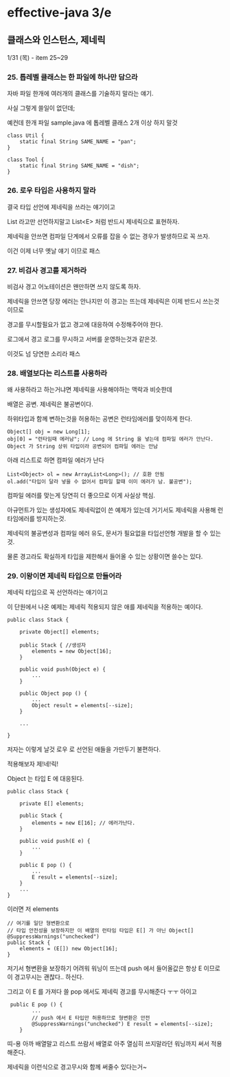 # effective-java 3/e


## 클래스와 인스턴스, 제네릭
1/31 (목) - item 25~29

### 25. 톱레벨 클래스는 한 파일에 하나만 담으라

자바 파일 한개에 여러개의 클래스를 기술하지 말라는 얘기.

사실 그렇게 쓸일이 없던데;

예컨데 한개 파일 sample.java 에 톱레벨 클래스 2개 이상 하지 말것
```
class Util {
    static final String SAME_NAME = "pan";
}

class Tool {
    static final String SAME_NAME = "dish";
}
```



### 26. 로우 타입은 사용하지 말라

결국 타입 선언에 제네릭을 쓰라는 얘기이고

List 라고만 선언하지말고 List\<E\> 처럼 반드시 제네릭으로 표현하자.

제네릭을 안쓰면 컴파일 단계에서 오류를 잡을 수 없는 경우가 발생하므로 꼭 쓰자.

이건 이제 너무 옛날 얘기 이므로 패스



### 27. 비검사 경고를 제거하라

비검사 경고 어노테이션은 왠만하면 쓰지 않도록 하자.

제네릭을 안쓰면 당장 에러는 안나지만 이 경고는 뜨는데 제네릭은 이제 반드시 쓰는것이므로

경고를 무시할필요가 없고 경고에 대응하여 수정해주어야 한다.

로그에서 경고 로그를 무시하고 서버를 운영하는것과 같은것.

이것도 넘 당연한 소리라 패스



### 28. 배열보다는 리스트를 사용하라

왜 사용하라고 하는거냐면 제네릭을 사용해야하는 맥락과 비슷한데

배열은 공변. 제네릭은 불공변이다.

하위타입과 함께 변하는것을 허용하는 공변은 런타임에러를 맞이하게 한다.

```
Object[] obj = new Long[1];
obj[0] = "런타임때 에러남"; // Long 에 String 을 넣는데 컴파일 에러가 안난다. Object 가 String 상위 타입이라 공변되어 컴파일 에러는 안남
```

아래 리스트로 하면 컴파일 에러가 난다
```
List<Object> ol = new ArrayList<Long>(); // 호환 안됨
ol.add("타입이 달라 넣을 수 없어서 컴파일 할때 이미 에러가 남. 불공변");
```

컴파일 에러를 맞는게 당연히 더 좋으므로 이게 사실상 핵심.

아규먼트가 있는 생성자에도 제네릭없이 쓴 예제가 있는데 거기서도 제네릭을 사용해 런타임에러를 방지하는것.

제네릭의 불공변성과 컴파일 에러 유도, 문서가 필요없을 타입선언형 개발을 할 수 있는것.

물론 경고라도 확실하게 타입을 제한해서 들어올 수 있는 상황이면 쓸수는 있다.


### 29. 이왕이면 제네릭 타입으로 만들어라

제네릭 타입으로 꼭 선언하라는 얘기이고

이 단원에서 나온 예제는 제네릭 적용되지 않은 애를 제네릭을 적용하는 예이다.

```
public class Stack {

    private Object[] elements;

    public Stack { //생성자
        elements = new Object[16];
    }

    public void push(Object e) {
        ...
    }

    public Object pop () {
        ...
        Object result = elements[--size];
    }

    ...

}
```

저자는 이렇게 날것 로우 로 선언된 애들을 가만두기 불편하다.

적용해보자 제!네!릭!

Object 는 타입 E 에 대응된다.

```
public class Stack {

    private E[] elements;

    public Stack {
        elements = new E[16]; // 에러가난다.
    }

    public void push(E e) {
        ...
    }

    public E pop () {
        ...
        E result = elements[--size];
    }
    ...
}
```

이러면 저 elements

```
// 여기를 일단 형변환으로
// 타입 안전성을 보장하지만 이 배열의 런타임 타입은 E[] 가 아닌 Object[]
@SuppressWarnings("unchecked")
public Stack {
    elements = (E[]) new Object[16];
}
```

저기서 형변환을 보장하기 어려워 워닝이 뜨는데 push 에서 들어올값은 항상 E 이므로 이 경고무시는 괜찮다.. 하신다.

그리고 이 E 를 가져다 쓸 pop 에서도 제네릭 경고를 무시해준다 ㅜㅜ 아이고

```
 public E pop () {
        ...
        // push 에서 E 타입만 허용하므로 형변환은 안전
        @SuppressWarnings("unchecked") E result = elements[--size];
    }
```


띠-용 아까 배열말고 리스트 쓰람서 배열로 아주 열심히 쓰지말라던 워닝까지 써서 적용해준다.

제네릭을 이런식으로 경고무시와 함께 써줄수 있다는거~



